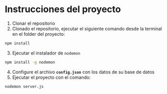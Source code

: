 # Instrucciones del proyecto
 
1. Clonar el repositorio
2. Clonado el repositorio, ejecutar el siguiente comando desde la terminal en el folder del proyecto:

```bash
npm install
```

3. Ejecutar el instalador de `nodemon`

```bash
npm install -g nodemon
```

4. Configure el archivo **`config.json`** con los datos de su base de datos
5. Ejecutar el proyecto con el comando:

```bash
nodemon server.js
```
